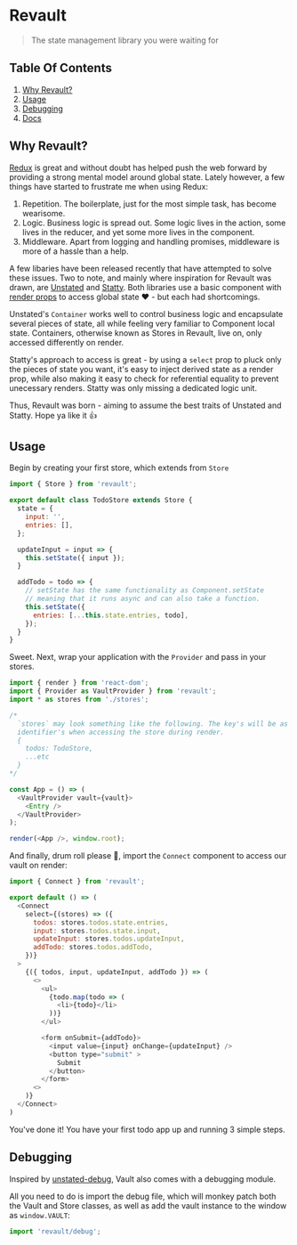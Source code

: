 
# Revault
> The state management library you were waiting for

## Table Of Contents
1. [Why Revault?](#why-revault)
1. [Usage](#usage)
1. [Debugging](#debugging)
1. [Docs](#docs)

## Why Revault?
[Redux](https://github.com/reactjs/redux) is great and without doubt has helped push the web forward by providing a strong mental model around global state. Lately however, a few things have started to frustrate me when using Redux:

1. Repetition. The boilerplate, just for the most simple task, has become wearisome.
1. Logic. Business logic is spread out. Some logic lives in the action, some lives in the reducer, and yet some more lives in the component.
1. Middleware. Apart from logging and handling promises, middleware is more of a hassle than a help.

A few libaries have been released recently that have attempted to solve these issues. Two to note, and mainly where inspiration for Revault was drawn, are [Unstated](https://github.com/jamiebuilds/unstated) and [Statty](https://github.com/vesparny/statty). Both libraries use a basic component with [render props](https://reactjs.org/docs/render-props.html) to access global state ❤️ - but each had shortcomings.

Unstated's `Container` works well to control business logic and encapsulate several pieces of state, all while feeling very familiar to Component local state. Containers, otherwise known as Stores in Revault, live on, only accessed differently on render.

Statty's approach to access is great - by using a `select` prop to pluck only the pieces of state you want, it's easy to inject derived state as a render prop, while also making it easy to check for referential equality to prevent unecessary renders. Statty was only missing a dedicated logic unit.

Thus, Revault was born - aiming to assume the best traits of Unstated and Statty. Hope ya like it 👍

## Usage

Begin by creating your first store, which extends from `Store`
```js
import { Store } from 'revault';

export default class TodoStore extends Store {
  state = {
    input: '',
    entries: [],
  };

  updateInput = input => {
    this.setState({ input });
  }

  addTodo = todo => {
    // setState has the same functionality as Component.setState
    // meaning that it runs async and can also take a function.
    this.setState({
      entries: [...this.state.entries, todo],
    });
  }
}
```


Sweet. Next, wrap your application with the `Provider` and pass in your stores.
```js
import { render } from 'react-dom';
import { Provider as VaultProvider } from 'revault';
import * as stores from './stores';

/*
  `stores` may look something like the following. The key's will be as
  identifier's when accessing the store during render.
  {
    todos: TodoStore,
    ...etc
  }
*/

const App = () => (
  <VaultProvider vault={vault}>
    <Entry />
  </VaultProvider>
);

render(<App />, window.root);
```


And finally, drum roll please 🥁, import the `Connect` component to access our vault on render:
```js
import { Connect } from 'revault';

export default () => (
  <Connect
    select={(stores) => ({
      todos: stores.todos.state.entries,
      input: stores.todos.state.input,
      updateInput: stores.todos.updateInput,
      addTodo: stores.todos.addTodo,
    })}
  >
    {({ todos, input, updateInput, addTodo }) => (
      <>
        <ul>
          {todo.map(todo => (
            <li>{todo}</li>
          ))}
        </ul>

        <form onSubmit={addTodo}>
          <input value={input} onChange={updateInput} />
          <button type="submit" >
            Submit
          </button>
        </form>
      <>
    )}
  </Connect>
)
```

You've done it! You have your first todo app up and running 3 simple steps.


## Debugging
Inspired by [unstated-debug](https://github.com/sindresorhus/unstated-debug), Vault also comes with a debugging module.

All you need to do is import the debug file, which will monkey patch both the Vault and Store classes, as well as add the vault instance to the window as `window.VAULT`:
```js
import 'revault/debug';
```
